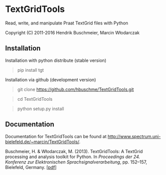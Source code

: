 # TextGridTools

Read, write, and manipulate Praat TextGrid files with Python

Copyright (C) 2011-2016 Hendrik Buschmeier, Marcin Włodarczak

## Installation

Installation with python distribute (stable version)

> pip install tgt

Installation via github (development version)

> git clone https://github.com/hbuschme/TextGridTools.git

> cd TextGridTools

> python setup.py install

## Documentation

Documentation for TextGridTools can be found at <http://www.spectrum.uni-bielefeld.de/~marcin/TextGridTools/>.

Buschmeier, H. &amp; Włodarczak, M. (2013). TextGridTools: A TextGrid processing and analysis toolkit for Python. In <em>Proceedings der 24. Konferenz zur Elektronischen Sprachsignalverarbeitung</em>, pp. 152–157, Bielefeld, Germany. [<a href="https://pub.uni-bielefeld.de/download/2561620/2563287">pdf</a>]</p>
